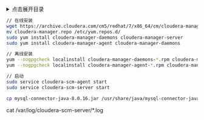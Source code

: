 <details>
<summary>点击展开目录</summary>
<!-- TOC -->


<!-- /TOC -->
</details>

```bash
// 在线安装
wget https://archive.cloudera.com/cm5/redhat/7/x86_64/cm/cloudera-manager.repo
mv cloudera-manager.repo /etc/yum.repos.d/
sudo yum install cloudera-manager-daemons cloudera-manager-server
sudo yum install cloudera-manager-agent cloudera-manager-daemons
```

```bash
// 离线安装
yum --nogpgcheck localinstall cloudera-manager-daemons-*.rpm cloudera-manager-server-*.rpm
yum --nogpgcheck localinstall cloudera-manager-agent-*.rpm cloudera-manager-daemons
```

```bash
// 启动
sudo service cloudera-scm-agent start
sudo service cloudera-scm-server start
```

```bash
cp mysql-connector-java-8.0.16.jar /usr/share/java/mysql-connector-java.jar
```

cat /var/log/cloudera-scm-server/*.log
